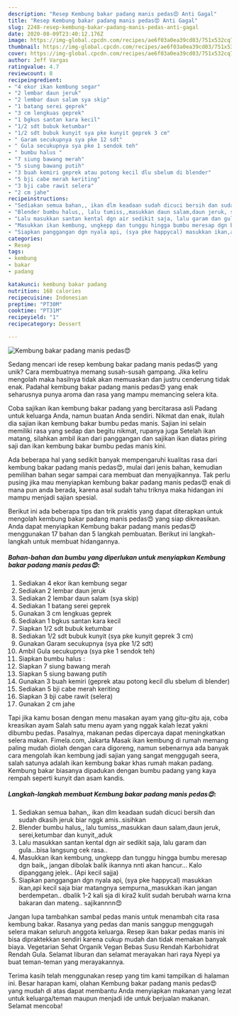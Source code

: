 ```yaml
---
description: "Resep Kembung bakar padang manis pedas😍 Anti Gagal"
title: "Resep Kembung bakar padang manis pedas😍 Anti Gagal"
slug: 2248-resep-kembung-bakar-padang-manis-pedas-anti-gagal
date: 2020-08-09T23:40:12.176Z
image: https://img-global.cpcdn.com/recipes/ae6f03a0ea39cd03/751x532cq70/kembung-bakar-padang-manis-pedas😍-foto-resep-utama.jpg
thumbnail: https://img-global.cpcdn.com/recipes/ae6f03a0ea39cd03/751x532cq70/kembung-bakar-padang-manis-pedas😍-foto-resep-utama.jpg
cover: https://img-global.cpcdn.com/recipes/ae6f03a0ea39cd03/751x532cq70/kembung-bakar-padang-manis-pedas😍-foto-resep-utama.jpg
author: Jeff Vargas
ratingvalue: 4.7
reviewcount: 8
recipeingredient:
- "4 ekor ikan kembung segar"
- "2 lembar daun jeruk"
- "2 lembar daun salam sya skip"
- "1 batang serei geprek"
- "3 cm lengkuas geprek"
- "1 bgkus santan kara kecil"
- "1/2 sdt bubuk ketumbar"
- "1/2 sdt bubuk kunyit sya pke kunyit geprek 3 cm"
- " Garam secukupnya sya pke 12 sdt"
- " Gula secukupnya sya pke 1 sendok teh"
- " bumbu halus "
- "7 siung bawang merah"
- "5 siung bawang putih"
- "3 buah kemiri geprek atau potong kecil dlu sbelum di blender"
- "5 bji cabe merah keriting"
- "3 bji cabe rawit selera"
- "2 cm jahe"
recipeinstructions:
- "Sediakan semua bahan,, ikan dlm keadaan sudah dicuci bersih dan sudah dkasih jeruk biar nggk amis..sisihkan"
- "Blender bumbu halus,, lalu tumiss,,masukkan daun salam,daun jeruk, serei,ketumbar dan kunyit,,aduk"
- "Lalu masukkan santan kental dgn air sedikit saja, lalu garam dan gula...bisa langsung cek rasa.."
- "Masukkan ikan kembung, ungkepp dan tunggu hingga bumbu meresap dgn baik,, jangan dibolak balik ikannya nnti akan hancur... Kalo dipanggang jelek.. (Api kecil sajja)"
- "Siapkan panggangan dgn nyala api, (sya pke happycal) masukkan ikan,api kecil saja biar matangnya sempurna,,masukkan ikan jangan berdempetan.. dbalik 1-2 kali sja di kira2 kulit sudah berubah warna krna bakaran dan mateng.. sajikannnn😍"
categories:
- Resep
tags:
- kembung
- bakar
- padang

katakunci: kembung bakar padang 
nutrition: 168 calories
recipecuisine: Indonesian
preptime: "PT30M"
cooktime: "PT31M"
recipeyield: "1"
recipecategory: Dessert

---
```



![Kembung bakar padang manis pedas😍](https://img-global.cpcdn.com/recipes/ae6f03a0ea39cd03/751x532cq70/kembung-bakar-padang-manis-pedas😍-foto-resep-utama.jpg)

Sedang mencari ide resep kembung bakar padang manis pedas😍 yang unik? Cara membuatnya memang susah-susah gampang. Jika keliru mengolah maka hasilnya tidak akan memuaskan dan justru cenderung tidak enak. Padahal kembung bakar padang manis pedas😍 yang enak seharusnya punya aroma dan rasa yang mampu memancing selera kita.

Coba sajikan ikan kembung bakar padang yang bercitarasa asli Padang untuk keluarga Anda, namun buatan Anda sendiri. Nikmat dan enak, itulah dia sajian ikan kembung bakar bumbu pedas manis. Sajian ini selain memiliki rasa yang sedap dan begitu nikmat, rupanya juga Setelah ikan matang, silahkan ambil ikan dari panggangan dan sajikan ikan diatas piring saji dan ikan kembung bakar bumbu pedas manis kini.

Ada beberapa hal yang sedikit banyak mempengaruhi kualitas rasa dari kembung bakar padang manis pedas😍, mulai dari jenis bahan, kemudian pemilihan bahan segar sampai cara membuat dan menyajikannya. Tak perlu pusing jika mau menyiapkan kembung bakar padang manis pedas😍 enak di mana pun anda berada, karena asal sudah tahu triknya maka hidangan ini mampu menjadi sajian spesial.


Berikut ini ada beberapa tips dan trik praktis yang dapat diterapkan untuk mengolah kembung bakar padang manis pedas😍 yang siap dikreasikan. Anda dapat menyiapkan Kembung bakar padang manis pedas😍 menggunakan 17 bahan dan 5 langkah pembuatan. Berikut ini langkah-langkah untuk membuat hidangannya.

<!--inarticleads1-->

##### Bahan-bahan dan bumbu yang diperlukan untuk menyiapkan Kembung bakar padang manis pedas😍:

1. Sediakan 4 ekor ikan kembung segar
1. Sediakan 2 lembar daun jeruk
1. Sediakan 2 lembar daun salam (sya skip)
1. Sediakan 1 batang serei geprek
1. Gunakan 3 cm lengkuas geprek
1. Sediakan 1 bgkus santan kara kecil
1. Siapkan 1/2 sdt bubuk ketumbar
1. Sediakan 1/2 sdt bubuk kunyit (sya pke kunyit geprek 3 cm)
1. Gunakan  Garam secukupnya (sya pke 1/2 sdt)
1. Ambil  Gula secukupnya (sya pke 1 sendok teh)
1. Siapkan  bumbu halus :
1. Siapkan 7 siung bawang merah
1. Siapkan 5 siung bawang putih
1. Gunakan 3 buah kemiri (geprek atau potong kecil dlu sbelum di blender)
1. Sediakan 5 bji cabe merah keriting
1. Siapkan 3 bji cabe rawit (selera)
1. Gunakan 2 cm jahe


Tapi jika kamu bosan dengan menu masakan ayam yang gitu-gitu aja, coba kreasikan ayam Salah satu menu ayam yang nggak kalah lezat yakni dibumbu pedas. Pasalnya, makanan pedas dipercaya dapat meningkatkan selera makan. Fimela.com, Jakarta Masak ikan kembung di rumah memang paling mudah diolah dengan cara digoreng, namun sebenarnya ada banyak cara mengolah ikan kembung jadi sajian yang sangat menggugah seera, salah satunya adalah ikan kembung bakar khas rumah makan padang. Kembung bakar biasanya dipadukan dengan bumbu padang yang kaya rempah seperti kunyit dan asam kandis. 

<!--inarticleads2-->

##### Langkah-langkah membuat Kembung bakar padang manis pedas😍:

1. Sediakan semua bahan,, ikan dlm keadaan sudah dicuci bersih dan sudah dkasih jeruk biar nggk amis..sisihkan
1. Blender bumbu halus,, lalu tumiss,,masukkan daun salam,daun jeruk, serei,ketumbar dan kunyit,,aduk
1. Lalu masukkan santan kental dgn air sedikit saja, lalu garam dan gula...bisa langsung cek rasa..
1. Masukkan ikan kembung, ungkepp dan tunggu hingga bumbu meresap dgn baik,, jangan dibolak balik ikannya nnti akan hancur... Kalo dipanggang jelek.. (Api kecil sajja)
1. Siapkan panggangan dgn nyala api, (sya pke happycal) masukkan ikan,api kecil saja biar matangnya sempurna,,masukkan ikan jangan berdempetan.. dbalik 1-2 kali sja di kira2 kulit sudah berubah warna krna bakaran dan mateng.. sajikannnn😍


Jangan lupa tambahkan sambal pedas manis untuk menambah cita rasa kembung bakar. Rasanya yang pedas dan manis sanggup menggugah selera makan seluruh anggota keluarga. Resep ikan bakar pedas manis ini bisa dipraktekkan sendiri karena cukup mudah dan tidak memakan banyak biaya. Vegetarian Sehat Organik Vegan Bebas Susu Rendah Karbohidrat Rendah Gula. Selamat liburan dan selamat merayakan hari raya Nyepi ya buat teman-teman yang merayakannya. 

Terima kasih telah menggunakan resep yang tim kami tampilkan di halaman ini. Besar harapan kami, olahan Kembung bakar padang manis pedas😍 yang mudah di atas dapat membantu Anda menyiapkan makanan yang lezat untuk keluarga/teman maupun menjadi ide untuk berjualan makanan. Selamat mencoba!
